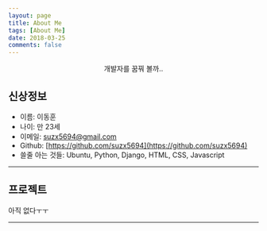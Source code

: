 ```yaml
---
layout: page
title: About Me
tags: [About Me]
date: 2018-03-25
comments: false
---
```

    
<center>개발자를 꿈꿔 볼까..</center>

## 신상정보

- 이름: 이동훈
- 나이: 만 23세
- 이메일: suzx5694@gmail.com
- Github: [https://github.com/suzx5694](https://github.com/suzx5694)
- 쓸줄 아는 것들: Ubuntu, Python, Django, HTML, CSS, Javascript

- - -

## 프로젝트

아직 없다ㅜㅜ
- - -
